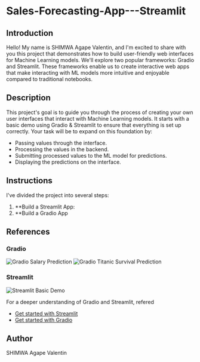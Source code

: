 # Sales-Forecasting-App---Streamlit

## Introduction

Hello! My name is SHIMWA Agape Valentin, and I'm excited to share with you this project that demonstrates how to build user-friendly web interfaces for Machine Learning models. We'll explore two popular frameworks: Gradio and Streamlit. These frameworks enable us to create interactive web apps that make interacting with ML models more intuitive and enjoyable compared to traditional notebooks.

## Description

This project's goal is to guide you through the process of creating your own user interfaces that interact with Machine Learning models. It starts with a basic demo using Gradio & Streamlit to ensure that everything is set up correctly. Your task will be to expand on this foundation by:

- Passing values through the interface.
- Processing the values in the backend.
- Submitting processed values to the ML model for predictions.
- Displaying the predictions on the interface.

## Instructions

I've divided the project into several steps:

1. **Build a Streamlit App:
2. **Build a Gradio App


 ## References
### Gradio

![Gradio Salary Prediction](gradio_project/salary_prediction.png)
![Gradio Titanic Survival Prediction](gradio_project/titanic_survival_prediction.png)

### Streamlit

![Streamlit Basic Demo](streamlit_project/basic_demo.png)

For a deeper understanding of Gradio and Streamlit, refered

- [Get started with Streamlit](https://docs.streamlit.io/getting_started.html)
- [Get started with Gradio](https://gradio.app/getting_started)

## Author
SHIMWA Agape Valentin





